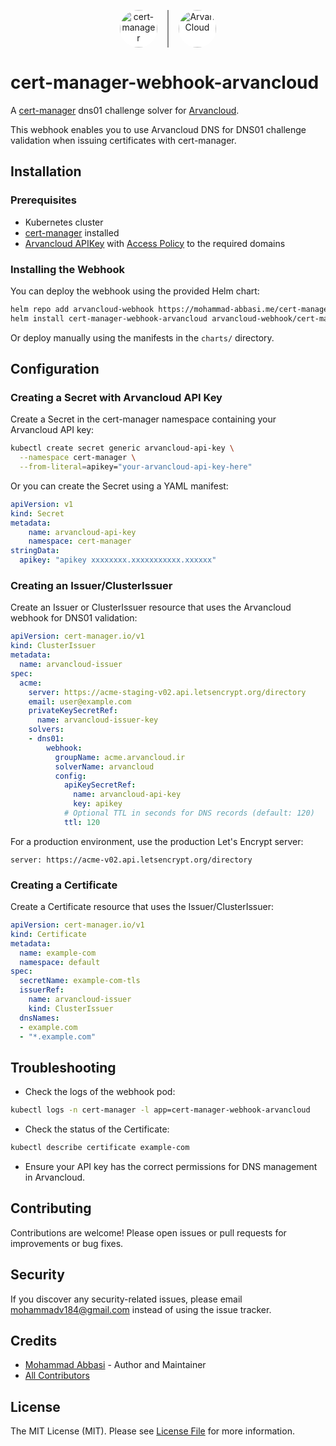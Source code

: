 <p align="center" style="display:flex;align-items:center;justify-content:center;gap:16px;">
  <img src="https://raw.githubusercontent.com/cert-manager/cert-manager/d53c0b9270f8cd90d908460d69502694e1838f5f/logo/logo-small.png" alt="cert-manager" height="60" style="border-radius:50%;background:#fff;"/>
  <span style="display:inline-block;height:60px;vertical-align:middle;"><svg height="60" width="2"><rect width="2" height="60" style="fill:#888;"/></svg></span>
  <img src="https://mohammad-abbasi.me/arvan-logo.png" alt="ArvanCloud" height="60" style="border-radius:50%;background:#fff;"/>
</p>

# cert-manager-webhook-arvancloud

A [cert-manager](https://cert-manager.io) dns01 challenge solver for [Arvancloud](https://www.arvancloud.ir).

This webhook enables you to use Arvancloud DNS for DNS01 challenge validation when issuing certificates with cert-manager.

## Installation

### Prerequisites

- Kubernetes cluster
- [cert-manager](https://cert-manager.io/docs/installation/) installed
- [Arvancloud APIKey](https://docs.arvancloud.ir/en/accounts/iam/machine-user) with [Access Policy](https://docs.arvancloud.ir/en/accounts/iam/policies) to the required domains

### Installing the Webhook

You can deploy the webhook using the provided Helm chart:

```bash
helm repo add arvancloud-webhook https://mohammad-abbasi.me/cert-manager-webhook-arvancloud
helm install cert-manager-webhook-arvancloud arvancloud-webhook/cert-manager-webhook-arvancloud -n cert-manager
```

Or deploy manually using the manifests in the `charts/` directory.

## Configuration

### Creating a Secret with Arvancloud API Key

Create a Secret in the cert-manager namespace containing your Arvancloud API key:

```bash
kubectl create secret generic arvancloud-api-key \
  --namespace cert-manager \
  --from-literal=apikey="your-arvancloud-api-key-here"
```

Or you can create the Secret using a YAML manifest:

```yaml
apiVersion: v1
kind: Secret
metadata:
    name: arvancloud-api-key
    namespace: cert-manager
stringData:
  apikey: "apikey xxxxxxxx.xxxxxxxxxxx.xxxxxx"
```

### Creating an Issuer/ClusterIssuer

Create an Issuer or ClusterIssuer resource that uses the Arvancloud webhook for DNS01 validation:

```yaml
apiVersion: cert-manager.io/v1
kind: ClusterIssuer
metadata:
  name: arvancloud-issuer
spec:
  acme:
    server: https://acme-staging-v02.api.letsencrypt.org/directory
    email: user@example.com
    privateKeySecretRef:
      name: arvancloud-issuer-key
    solvers:
    - dns01:
        webhook:
          groupName: acme.arvancloud.ir
          solverName: arvancloud
          config:
            apiKeySecretRef:
              name: arvancloud-api-key
              key: apikey
            # Optional TTL in seconds for DNS records (default: 120)
            ttl: 120
```

For a production environment, use the production Let's Encrypt server:

```
server: https://acme-v02.api.letsencrypt.org/directory
```

### Creating a Certificate

Create a Certificate resource that uses the Issuer/ClusterIssuer:

```yaml
apiVersion: cert-manager.io/v1
kind: Certificate
metadata:
  name: example-com
  namespace: default
spec:
  secretName: example-com-tls
  issuerRef:
    name: arvancloud-issuer
    kind: ClusterIssuer
  dnsNames:
  - example.com
  - "*.example.com"
```

## Troubleshooting

- Check the logs of the webhook pod:

```bash
kubectl logs -n cert-manager -l app=cert-manager-webhook-arvancloud
```

- Check the status of the Certificate:

```bash
kubectl describe certificate example-com
```

- Ensure your API key has the correct permissions for DNS management in Arvancloud.


## Contributing

Contributions are welcome! Please open issues or pull requests for improvements or bug fixes.

## Security

If you discover any security-related issues, please email mohammadv184@gmail.com instead of using the issue tracker.

## Credits

- [Mohammad Abbasi](https://mohammad-abbasi.me) - Author and Maintainer
- [All Contributors](../../contributors)


## License

The MIT License (MIT). Please see [License File](LICENSE) for more information.